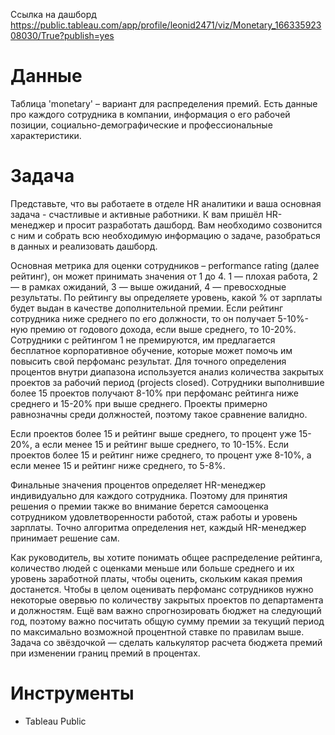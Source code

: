 Ссылка на дашборд 
https://public.tableau.com/app/profile/leonid2471/viz/Monetary_16633592308030/True?publish=yes

# Данные
Таблица 'monetary' – вариант для распределения премий. Есть данные про каждого сотрудника в компании, информация о его рабочей позиции, социально-демографические и профессиональные характеристики.
# Задача
Представьте, что вы работаете в отделе HR аналитики и ваша основная задача - счастливые и активные работники. К вам пришёл HR-менеджер и просит разработать дашборд. Вам необходимо созвонится с ним и собрать всю необходимую информацию о задаче, разобраться в данных и реализовать дашборд. 

Основная метрика для оценки сотрудников – performance rating (далее рейтинг), он может принимать значения от 1 до 4. 1 — плохая работа, 2 — в рамках ожиданий, 3 — выше ожиданий, 4 — превосходные результаты. По рейтингу вы определяете уровень, какой % от зарплаты будет выдан в качестве дополнительной премии. Если рейтинг сотрудника ниже среднего по его должности, то он получает 5-10%-ную премию от годового дохода, если выше среднего, то 10-20%. Сотрудники с рейтингом 1 не премируются, им предлагается бесплатное корпоративное обучение, которые может помочь им повысить свой перфоманс результат. Для точного определения процентов внутри диапазона используется анализ количества закрытых проектов за рабочий период (projects closed). Сотрудники выполнившие более 15 проектов получают 8-10% при перфоманс рейтинга ниже среднего и 15-20% при выше среднего. Проекты примерно равнозначны среди должностей, поэтому такое сравнение валидно.

Если проектов более 15 и рейтинг выше среднего, то процент уже 15-20%, а если менее 15 и рейтинг выше среднего, то 10-15%. Если проектов более 15 и рейтинг ниже среднего, то процент уже 8-10%, а если менее 15 и рейтинг ниже среднего, то 5-8%.

Финальные значения процентов определяет HR-менеджер индивидуально для каждого сотрудника. Поэтому для принятия решения о премии также во внимание берется самооценка сотрудником удовлетворенности работой, стаж работы и уровень зарплаты. Точно алгоритма определения нет, каждый HR-менеджер принимает решение сам.

Как руководитель, вы хотите понимать общее распределение рейтинга, количество людей с оценками меньше или больше среднего и их уровень заработной платы, чтобы оценить, скольким какая премия достанется. Чтобы в целом оценивать перфоманс сотрудников нужно некоторые овервью по количеству закрытых проектов по департамента и должностям. Ещё вам важно спрогнозировать бюджет на следующий год, поэтому важно посчитать общую сумму премии за текущий период по максимально возможной процентной ставке по правилам выше. Задача со звёздочкой — сделать калькулятор расчета бюджета премий при изменении границ премий в процентах.

# Инструменты
* Tableau Public 

